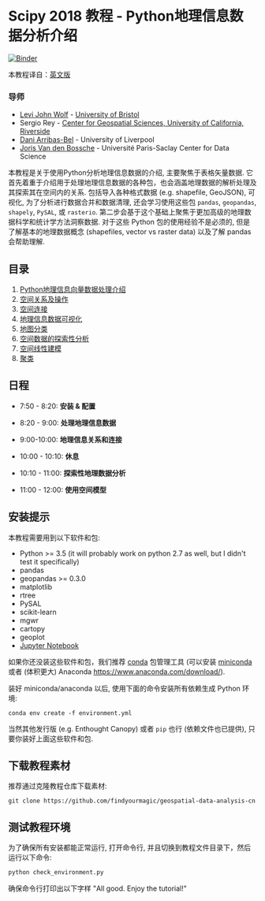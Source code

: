 # Scipy 2018 教程 - Python地理信息数据分析介绍

[![Binder](https://mybinder.org/badge.svg)](https://mybinder.org/v2/gh/geopandas/scipy2018-geospatial-data/master)

本教程译自：[英文版](https://github.com/geopandas/scipy2018-geospatial-data)

### 导师

- [Levi John Wolf](https://ljwolf.org) - [University of Bristol](http://www.bristol.ac.uk/geography/levi-j-wolf/overview.html)
- Sergio Rey - [Center for Geospatial Sciences, University of California, Riverside](http://spatial.ucr.edu/peopleRey.html)
- [Dani Arribas-Bel](http://darribas.org/) -  University of Liverpool
- [Joris Van den Bossche](https://jorisvandenbossche.github.io/) - Université Paris-Saclay Center for Data Science 

本教程是关于使用Python分析地理信息数据的介绍, 主要聚焦于表格矢量数据. 它首先着重于介绍用于处理地理信息数据的各种包，也会涵盖地理数据的解析处理及其探索其在空间内的关系. 包括导入各种格式数据 (e.g. shapefile, GeoJSON), 可视化, 为了分析进行数据合并和数据清理, 还会学习使用这些包 `pandas`, `geopandas`, `shapely`, `PySAL`, 或 `rasterio`. 第二步会基于这个基础上聚焦于更加高级的地理数据科学和统计学方法洞察数据. 对于这些 Python 包的使用经验不是必须的, 但是了解基本的地理数据概念 (shapefiles, vector vs raster data) 以及了解 pandas 会帮助理解.

## 目录

1. [Python地理信息向量数据处理介绍](./01-introduction-geospatial-data.ipynb)
1. [空间关系及操作](02-spatial-relationships-operations.ipynb)
1. [空间连接](03-spatial-joins.ipynb)
1. [地理信息数据可视化](04-more-on-visualization.ipynb)
1. [地图分类](05-mapclassification.ipynb)
1. [空间数据的探索性分析](06-exploratory-spatial-data-analysis.ipynb)
1. [空间线性建模](07-data-borrowing.ipynb)
1. [聚类](08-clustering.ipynb)

## 日程

- 7:50 - 8:20: **安装 & 配置**

- 8:20 - 9:00: **处理地理信息数据**

  <!-- synthesize `01,04,05` -->

- 9:00-10:00: **地理信息关系和连接**

  <!-- synthesize `02,03`, plus a very small bit of `99` -->

- 10:00 - 10:10: **休息**

- 10:10 - 11:00: **探索性地理数据分析**

  <!-- notebook `03,08` for profiles of clusters -->

- 11:00 - 12:00: **使用空间模型**

  <!-- notebook `07`, basic feature engineering, kernel regression, & endog regression -->

## 安装提示

本教程需要用到以下软件和包:

- Python >= 3.5 (it will probably work on python 2.7 as well, but I didn't test it specifically)
- pandas
- geopandas >= 0.3.0
- matplotlib
- rtree
- PySAL
- scikit-learn
- mgwr
- cartopy
- geoplot
- [Jupyter Notebook](http://jupyter.org)

如果你还没装这些软件和包，我们推荐 [conda](http://conda.pydata.org/docs/intro.html) 包管理工具 
(可以安装 [miniconda](http://conda.pydata.org/miniconda.html) 或者 (体积更大) Anaconda https://www.anaconda.com/download/).

装好 miniconda/anaconda 以后, 使用下面的命令安装所有依赖生成 Python 环境:

```
conda env create -f environment.yml
```

当然其他发行版 (e.g. Enthought Canopy) 或者 ``pip`` 也行 (依赖文件也已提供), 只要你装好上面这些软件和包.


## 下载教程素材

推荐通过克隆教程仓库下载素材:

    git clone https://github.com/findyourmagic/geospatial-data-analysis-cn


## 测试教程环境

为了确保所有安装都能正常运行, 打开命令行, 并且切换到教程文件目录下，然后运行以下命令:

```sh
python check_environment.py
```

确保命令行打印出以下字样 "All good. Enjoy the tutorial!"

